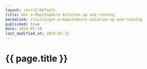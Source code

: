 ```yaml
---
layout: ios/v2/default
title: Get a MapsIndoors Solution up and running
permalink: /ios/v2/get-a-mapsindoors-solution-up-and-running
published: true
date: 2019-07-10
last_modified_at: 2019-07-12
---
```


# {{ page.title }}
